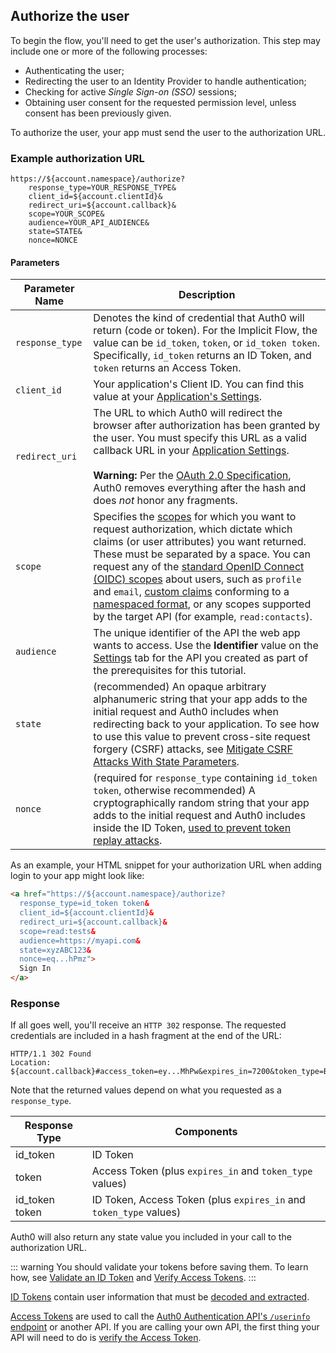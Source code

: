 ## Authorize the user

To begin the flow, you'll need to get the user's authorization. This step may include one or more of the following processes:

* Authenticating the user;
* Redirecting the user to an Identity Provider to handle authentication;
* Checking for active <dfn data-key="single-sign-on">Single Sign-on (SSO)</dfn> sessions;
* Obtaining user consent for the requested permission level, unless consent has been previously given.

To authorize the user, your app must send the user to the authorization URL.

### Example authorization URL

```text
https://${account.namespace}/authorize?
    response_type=YOUR_RESPONSE_TYPE&
    client_id=${account.clientId}&
    redirect_uri=${account.callback}&
    scope=YOUR_SCOPE&
    audience=YOUR_API_AUDIENCE&
    state=STATE&
    nonce=NONCE
```

#### Parameters

| Parameter Name | Description |
| -------------- | ----------- |
| `response_type` | Denotes the kind of credential that Auth0 will return (code or token). For the Implicit Flow, the value can be `id_token`, `token`, or `id_token token`. Specifically, `id_token` returns an ID Token, and `token` returns an Access Token. |
| `client_id` | Your application's Client ID. You can find this value at your [Application's Settings](${manage_url}/#/applications/${account.clientId}/settings). |
| `redirect_uri`  | The URL to which Auth0 will redirect the browser after authorization has been granted by the user. You must specify this URL as a valid callback URL in your [Application Settings](${manage_url}/#/Applications/${account.clientId}/settings). <br /> <br /> **Warning:** Per the [OAuth 2.0 Specification](https://tools.ietf.org/html/rfc6749#section-3.1.2), Auth0 removes everything after the hash and does *not* honor any fragments. |
| `scope` | Specifies the [scopes](/scopes) for which you want to request authorization, which dictate which claims (or user attributes) you want returned. These must be separated by a space. You can request any of the [standard OpenID Connect (OIDC) scopes](https://openid.net/specs/openid-connect-core-1_0.html#StandardClaims) about users, such as `profile` and `email`, [custom claims](/scopes/current/custom-claims) conforming to a [namespaced format](/api-auth/tutorials/adoption/scope-custom-claims), or any scopes supported by the target API (for example, `read:contacts`). |
| `audience` | The unique identifier of the API the web app wants to access. Use the **Identifier** value on the [Settings](${manage_url}/#/apis) tab for the API you created as part of the prerequisites for this tutorial. |
| `state`         | (recommended) An opaque arbitrary alphanumeric string that your app adds to the initial request and Auth0 includes when redirecting back to your application. To see how to use this value to prevent cross-site request forgery (CSRF) attacks, see [Mitigate CSRF Attacks With State Parameters](/protocols/oauth2/mitigate-csrf-attacks). |
| `nonce` | (required for `response_type` containing  `id_token token`, otherwise recommended) A cryptographically random string that your app adds to the initial request and Auth0 includes inside the ID Token, [used to prevent token replay attacks](/api-auth/tutorials/nonce). |

As an example, your HTML snippet for your authorization URL when adding login to your app might look like:

```html
<a href="https://${account.namespace}/authorize?
  response_type=id_token token&
  client_id=${account.clientId}&
  redirect_uri=${account.callback}&
  scope=read:tests&
  audience=https://myapi.com&
  state=xyzABC123&
  nonce=eq...hPmz">
  Sign In
</a>
```


### Response

If all goes well, you'll receive an `HTTP 302` response. The requested credentials are included in a hash fragment at the end of the URL:

```text
HTTP/1.1 302 Found
Location: ${account.callback}#access_token=ey...MhPw&expires_in=7200&token_type=Bearer&id_token=ey...Fyqk&state=xyzABC123
```

Note that the returned values depend on what you requested as a `response_type`.

| Response Type       | Components |
| ------------------- | ---------- |
| id_token       | ID Token |
| token          | Access Token (plus `expires_in` and `token_type` values) |
| id_token token | ID Token, Access Token (plus `expires_in` and `token_type` values) |

Auth0 will also return any state value you included in your call to the authorization URL.

::: warning
You should validate your tokens before saving them. To learn how, see [Validate an ID Token](/tokens/guides/id-token/validate-id-token) and [Verify Access Tokens](/api-auth/tutorials/verify-access-token).
:::

[ID Tokens](/tokens/id-token) contain user information that must be [decoded and extracted](/tokens/id-token#id-token-payload). 

[Access Tokens](/tokens/overview-access-tokens) are used to call the [Auth0 Authentication API's `/userinfo` endpoint](/api/authentication#get-user-info) or another API. If you are calling your own API, the first thing your API will need to do is [verify the Access Token](/api-auth/tutorials/verify-access-token).
